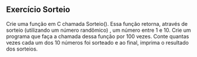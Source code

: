 ## Exercício Sorteio
Crie uma função em C chamada Sorteio(). Essa função retorna, através de sorteio (utilizando um número randômico) , um número entre 1 e 10.
Crie um programa que faça a chamada dessa função por 100 vezes.
Conte quantas vezes cada um dos 10 números foi sorteado e ao final, imprima o resultado dos sorteios.

